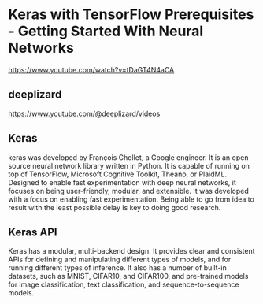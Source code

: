 # Keras with TensorFlow Prerequisites - Getting Started With Neural Networks
https://www.youtube.com/watch?v=tDaGT4N4aCA

## deeplizard
https://www.youtube.com/@deeplizard/videos

## Keras
keras was developed by François Chollet, a Google engineer. It is an open source neural network library written in Python. It is capable of running on top of TensorFlow, Microsoft Cognitive Toolkit, Theano, or PlaidML. Designed to enable fast experimentation with deep neural networks, it focuses on being user-friendly, modular, and extensible. It was developed with a focus on enabling fast experimentation. Being able to go from idea to result with the least possible delay is key to doing good research.

## Keras API
Keras has a modular, multi-backend design. It provides clear and consistent APIs for defining and manipulating different types of models, and for running different types of inference. It also has a number of built-in datasets, such as MNIST, CIFAR10, and CIFAR100, and pre-trained models for image classification, text classification, and sequence-to-sequence models.



